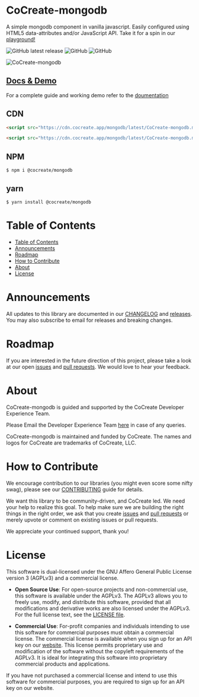 # CoCreate-mongodb

A simple mongodb component in vanilla javascript. Easily configured using HTML5 data-attributes and/or JavaScript API. Take it for a spin in our [playground!](https://cocreate.app/docs/mongodb)

![GitHub latest release](https://img.shields.io/github/v/release/CoCreate-app/CoCreate-mongodb?style=flat-square)
![GitHub](https://img.shields.io/github/license/CoCreate-app/CoCreate-mongodb?style=flat-square)
![GitHub](https://img.shields.io/static/v1?style=flat-square&label=&message=Hiring&color=blueviolet)

![CoCreate-mongodb](https://cdn.cocreate.app/docs/CoCreate-mongodb.gif)

## [Docs & Demo](https://cocreate.app/docs/mongodb)

For a complete guide and working demo refer to the [doumentation](https://cocreate.app/docs/mongodb)

## CDN

```html
<script src="https://cdn.cocreate.app/mongodb/latest/CoCreate-mongodb.min.js"></script>
```

```html
<script src="https://cdn.cocreate.app/mongodb/latest/CoCreate-mongodb.min.css"></script>
```

## NPM

```shell
$ npm i @cocreate/mongodb
```

## yarn

```shell
$ yarn install @cocreate/mongodb
```

# Table of Contents

-   [Table of Contents](#table-of-contents)
-   [Announcements](#announcements)
-   [Roadmap](#roadmap)
-   [How to Contribute](#how-to-contribute)
-   [About](#about)
-   [License](#license)

<a name="announcements"></a>

# Announcements

All updates to this library are documented in our [CHANGELOG](https://github.com/CoCreate-app/CoCreate-mongodb/blob/master/CHANGELOG.md) and [releases](https://github.com/CoCreate-app/CoCreate-mongodb/releases). You may also subscribe to email for releases and breaking changes.

<a name="roadmap"></a>

# Roadmap

If you are interested in the future direction of this project, please take a look at our open [issues](https://github.com/CoCreate-app/CoCreate-mongodb/issues) and [pull requests](https://github.com/CoCreate-app/CoCreate-mongodb/pulls). We would love to hear your feedback.

<a name="about"></a>

# About

CoCreate-mongodb is guided and supported by the CoCreate Developer Experience Team.

Please Email the Developer Experience Team [here](mailto:develop@cocreate.app) in case of any queries.

CoCreate-mongodb is maintained and funded by CoCreate. The names and logos for CoCreate are trademarks of CoCreate, LLC.

<a name="contribute"></a>

# How to Contribute

We encourage contribution to our libraries (you might even score some nifty swag), please see our [CONTRIBUTING](https://github.com/CoCreate-app/CoCreate-mongodb/blob/master/CONTRIBUTING.md) guide for details.

We want this library to be community-driven, and CoCreate led. We need your help to realize this goal. To help make sure we are building the right things in the right order, we ask that you create [issues](https://github.com/CoCreate-app/CoCreate-mongodb/issues) and [pull requests](https://github.com/CoCreate-app/CoCreate-mongodb/pulls) or merely upvote or comment on existing issues or pull requests.

We appreciate your continued support, thank you!

<a name="license"></a>

# License

This software is dual-licensed under the GNU Affero General Public License version 3 (AGPLv3) and a commercial license.

-   **Open Source Use**: For open-source projects and non-commercial use, this software is available under the AGPLv3. The AGPLv3 allows you to freely use, modify, and distribute this software, provided that all modifications and derivative works are also licensed under the AGPLv3. For the full license text, see the [LICENSE file](https://github.com/CoCreate-app/CoCreate-mongodb/blob/master/LICENSE).

-   **Commercial Use**: For-profit companies and individuals intending to use this software for commercial purposes must obtain a commercial license. The commercial license is available when you sign up for an API key on our [website](https://cocreate.app). This license permits proprietary use and modification of the software without the copyleft requirements of the AGPLv3. It is ideal for integrating this software into proprietary commercial products and applications.

If you have not purchased a commercial license and intend to use this software for commercial purposes, you are required to sign up for an API key on our website.
